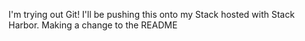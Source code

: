 I'm trying out Git! I'll be pushing this onto my Stack hosted with Stack Harbor.
Making a change to the README
